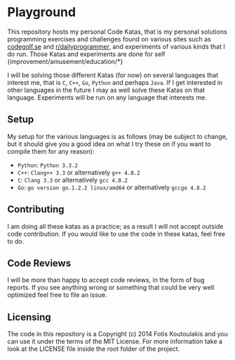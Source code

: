 Playground
=====

This repository hosts my personal Code Katas, that is
my personal solutions programming exercises and challenges
found on various sites such as [codegolf.se](http://codegolf.stackexchange.com/)
and [r/dailyprogrammer](http://www.reddit.com/r/dailyprogrammer), and experiments
of various kinds that I do run. Those Katas and experiments
are done for self {improvement/amusement/education/*}

I will be solving those different Katas (for now) on several languages that interest me,
that is `C`, `C++`, `Go`, `Python` and perhaps `Java`. If I get interested in other
languages in the future I may as well solve these Katas on that language. Experiments will
be run on any language that interests me.

Setup
--------

My setup for the various languages is as follows (may be subject to change,
but it should give you a good idea on what I try these on if you want to compile
them for any reason):
 * `Python`: `Python 3.3.2`
 * `C++`: `Clang++ 3.3` or alternatively `g++ 4.8.2`
 * `C`: `Clang 3.3` or alternatively `gcc 4.8.2`
 * `Go`: `go version go.1.2.2 linux/amd64` or alternatively `gccgo 4.8.2`

Contributing
------------

I am doing all these katas as a practice; as a result I will not accept 
outside code contribution. If you would like to use the code in these katas,
feel free to do.

Code Reviews
------------

I will be more than happy to accept code reviews, in the form of bug reports.
If you see anything wrong or something that could be very well optimized feel free
to file an issue.

Licensing
-----------

The code in this repository is a Copyright (c) 2014 Fotis Koutoulakis and you can 
use it under the terms of the MIT License. For more information take a look at the 
LICENSE file inside the root folder of the project.
